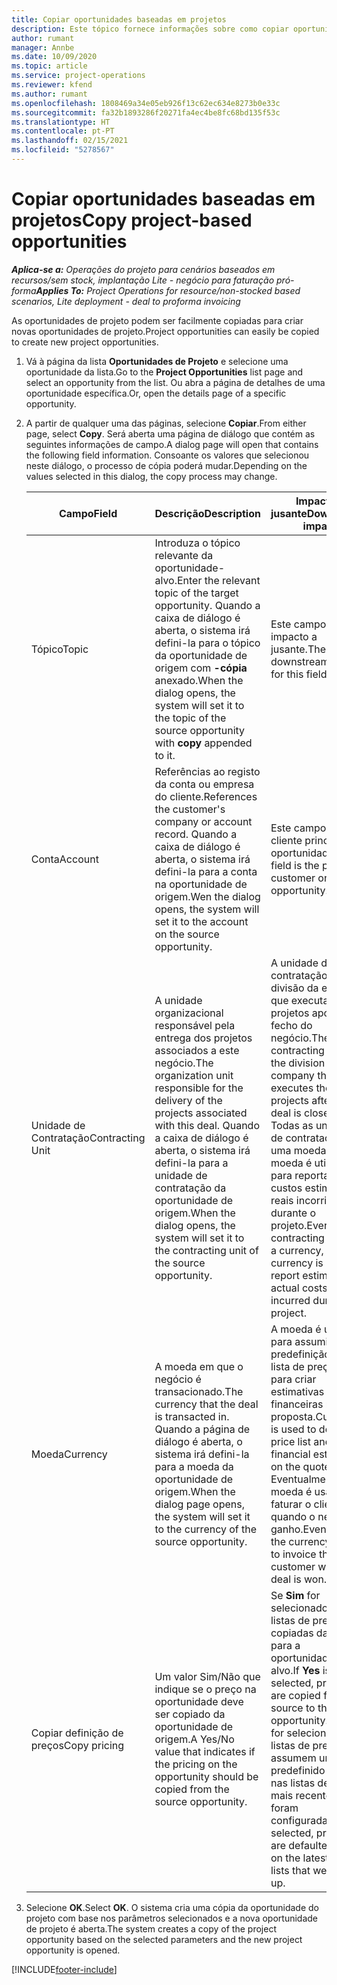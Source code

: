 ```yaml
---
title: Copiar oportunidades baseadas em projetos
description: Este tópico fornece informações sobre como copiar oportunidades baseadas em projetos no Project Operations.
author: rumant
manager: Annbe
ms.date: 10/09/2020
ms.topic: article
ms.service: project-operations
ms.reviewer: kfend
ms.author: rumant
ms.openlocfilehash: 1808469a34e05eb926f13c62ec634e8273b0e33c
ms.sourcegitcommit: fa32b1893286f20271fa4ec4be8fc68bd135f53c
ms.translationtype: HT
ms.contentlocale: pt-PT
ms.lasthandoff: 02/15/2021
ms.locfileid: "5278567"
---
```

# <a name="copy-project-based-opportunities"></a><span data-ttu-id="03156-103">Copiar oportunidades baseadas em projetos</span><span class="sxs-lookup"><span data-stu-id="03156-103">Copy project-based opportunities</span></span>

<span data-ttu-id="03156-104">_**Aplica-se a:** Operações do projeto para cenários baseados em recursos/sem stock, implantação Lite - negócio para faturação pró-forma_</span><span class="sxs-lookup"><span data-stu-id="03156-104">_**Applies To:** Project Operations for resource/non-stocked based scenarios, Lite deployment - deal to proforma invoicing_</span></span>


<span data-ttu-id="03156-105">As oportunidades de projeto podem ser facilmente copiadas para criar novas oportunidades de projeto.</span><span class="sxs-lookup"><span data-stu-id="03156-105">Project opportunities can easily be copied to create new project opportunities.</span></span> 

1. <span data-ttu-id="03156-106">Vá à página da lista **Oportunidades de Projeto** e selecione uma oportunidade da lista.</span><span class="sxs-lookup"><span data-stu-id="03156-106">Go to the **Project Opportunities** list page and select an opportunity from the list.</span></span> <span data-ttu-id="03156-107">Ou abra a página de detalhes de uma oportunidade específica.</span><span class="sxs-lookup"><span data-stu-id="03156-107">Or, open the details page of a specific opportunity.</span></span> 
2. <span data-ttu-id="03156-108">A partir de qualquer uma das páginas, selecione **Copiar**.</span><span class="sxs-lookup"><span data-stu-id="03156-108">From either page, select **Copy**.</span></span> <span data-ttu-id="03156-109">Será aberta uma página de diálogo que contém as seguintes informações de campo.</span><span class="sxs-lookup"><span data-stu-id="03156-109">A dialog page will open that contains the following field information.</span></span> <span data-ttu-id="03156-110">Consoante os valores que selecionou neste diálogo, o processo de cópia poderá mudar.</span><span class="sxs-lookup"><span data-stu-id="03156-110">Depending on the values selected in this dialog, the copy process may change.</span></span>

    | <span data-ttu-id="03156-111">**Campo**</span><span class="sxs-lookup"><span data-stu-id="03156-111">**Field**</span></span> | <span data-ttu-id="03156-112">**Descrição**</span><span class="sxs-lookup"><span data-stu-id="03156-112">**Description**</span></span> | <span data-ttu-id="03156-113">**Impacto a jusante**</span><span class="sxs-lookup"><span data-stu-id="03156-113">**Downstream impact**</span></span> |
    | --- | --- | --- |
    | <span data-ttu-id="03156-114">Tópico</span><span class="sxs-lookup"><span data-stu-id="03156-114">Topic</span></span> | <span data-ttu-id="03156-115">Introduza o tópico relevante da oportunidade-alvo.</span><span class="sxs-lookup"><span data-stu-id="03156-115">Enter the relevant topic of the target opportunity.</span></span> <span data-ttu-id="03156-116">Quando a caixa de diálogo é aberta, o sistema irá defini-la para o tópico da oportunidade de origem com **-cópia** anexado.</span><span class="sxs-lookup"><span data-stu-id="03156-116">When the dialog opens, the system will set it to the topic of the source opportunity with **copy** appended to it.</span></span> | <span data-ttu-id="03156-117">Este campo não tem impacto a jusante.</span><span class="sxs-lookup"><span data-stu-id="03156-117">There's no downstream impact for this field.</span></span> |
    | <span data-ttu-id="03156-118">Conta</span><span class="sxs-lookup"><span data-stu-id="03156-118">Account</span></span> | <span data-ttu-id="03156-119">Referências ao registo da conta ou empresa do cliente.</span><span class="sxs-lookup"><span data-stu-id="03156-119">References the customer's company or account record.</span></span> <span data-ttu-id="03156-120">Quando a caixa de diálogo é aberta, o sistema irá defini-la para a conta na oportunidade de origem.</span><span class="sxs-lookup"><span data-stu-id="03156-120">Wen the dialog opens, the system will set it to the account on the source opportunity.</span></span> | <span data-ttu-id="03156-121">Este campo é o cliente principal na oportunidade.</span><span class="sxs-lookup"><span data-stu-id="03156-121">This field is the primary customer on the opportunity.</span></span> |
    | <span data-ttu-id="03156-122">Unidade de Contratação</span><span class="sxs-lookup"><span data-stu-id="03156-122">Contracting Unit</span></span> | <span data-ttu-id="03156-123">A unidade organizacional responsável pela entrega dos projetos associados a este negócio.</span><span class="sxs-lookup"><span data-stu-id="03156-123">The organization unit responsible for the delivery of the projects associated with this deal.</span></span> <span data-ttu-id="03156-124">Quando a caixa de diálogo é aberta, o sistema irá defini-la para a unidade de contratação da oportunidade de origem.</span><span class="sxs-lookup"><span data-stu-id="03156-124">When the dialog opens, the system will set it to the contracting unit of the source opportunity.</span></span> | <span data-ttu-id="03156-125">A unidade de contratação é a divisão da empresa que executa os projetos após o fecho do negócio.</span><span class="sxs-lookup"><span data-stu-id="03156-125">The contracting unit is the division of the company that executes the projects after the deal is closed.</span></span> <span data-ttu-id="03156-126">Todas as unidades de contratação têm uma moeda, e esta moeda é utilizada para reportar os custos estimados e reais incorridos durante o projeto.</span><span class="sxs-lookup"><span data-stu-id="03156-126">Every contracting unit has a currency, and this currency is used to report estimated and actual costs incurred during the project.</span></span> |
    | <span data-ttu-id="03156-127">Moeda</span><span class="sxs-lookup"><span data-stu-id="03156-127">Currency</span></span> | <span data-ttu-id="03156-128">A moeda em que o negócio é transacionado.</span><span class="sxs-lookup"><span data-stu-id="03156-128">The currency that the deal is transacted in.</span></span> <span data-ttu-id="03156-129">Quando a página de diálogo é aberta, o sistema irá defini-la para a moeda da oportunidade de origem.</span><span class="sxs-lookup"><span data-stu-id="03156-129">When the dialog page opens, the system will set it to the currency of the source opportunity.</span></span> | <span data-ttu-id="03156-130">A moeda é usada para assumir a predefinição de uma lista de preços e para criar estimativas financeiras na proposta.</span><span class="sxs-lookup"><span data-stu-id="03156-130">Currency is used to default a price list and build financial estimates on the quote.</span></span> <span data-ttu-id="03156-131">Eventualmente, a moeda é usada para faturar o cliente quando o negócio é ganho.</span><span class="sxs-lookup"><span data-stu-id="03156-131">Eventually, the currency is used to invoice the customer when the deal is won.</span></span> |
    | <span data-ttu-id="03156-132">Copiar definição de preços</span><span class="sxs-lookup"><span data-stu-id="03156-132">Copy pricing</span></span> | <span data-ttu-id="03156-133">Um valor Sim/Não que indique se o preço na oportunidade deve ser copiado da oportunidade de origem.</span><span class="sxs-lookup"><span data-stu-id="03156-133">A Yes/No value that indicates if the pricing on the opportunity should be copied from the source opportunity.</span></span> | <span data-ttu-id="03156-134">Se **Sim** for selecionado, as listas de preços são copiadas da origem para a oportunidade-alvo.</span><span class="sxs-lookup"><span data-stu-id="03156-134">If **Yes** is selected, price lists are copied from the source to the target opportunity.</span></span> <span data-ttu-id="03156-135">Se **Não** for selecionado, as listas de preços assumem um valor predefinido baseado nas listas de preços mais recentes que foram configuradas.</span><span class="sxs-lookup"><span data-stu-id="03156-135">If **No** is selected, price lists are defaulted based on the latest price lists that were set up.</span></span> |

3. <span data-ttu-id="03156-136">Selecione **OK**.</span><span class="sxs-lookup"><span data-stu-id="03156-136">Select **OK**.</span></span> <span data-ttu-id="03156-137">O sistema cria uma cópia da oportunidade do projeto com base nos parâmetros selecionados e a nova oportunidade de projeto é aberta.</span><span class="sxs-lookup"><span data-stu-id="03156-137">The system creates a copy of the project opportunity based on the selected parameters and the new project opportunity is opened.</span></span>


[!INCLUDE[footer-include](../includes/footer-banner.md)]